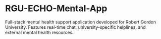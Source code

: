 # RGU-ECHO-Mental-App
Full-stack mental health support application developed for Robert Gordon University. Features real-time chat, university-specific helplines, and external mental health resources. 
